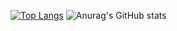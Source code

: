[![Top Langs](https://github-readme-stats.vercel.app/api/top-langs/?username=2019ChenGong)](https://github.com/anuraghazra/github-readme-stats)
![Anurag's GitHub stats](https://github-readme-stats.vercel.app/api?username=2019ChenGong&theme=dark&show_icons=true?theme=prussian)


